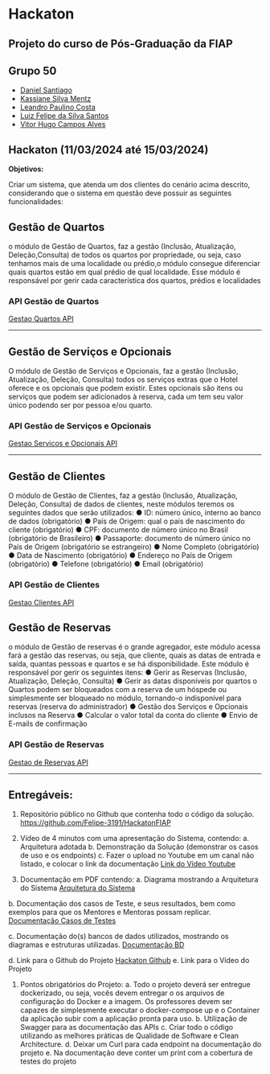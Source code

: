 # Hackaton
## Projeto do curso de Pós-Graduação da FIAP

## Grupo 50

- [Daniel Santiago](https://github.com/SantiagoDDaniel)
- [Kassiane Silva Mentz](https://github.com/kassimentz)
- [Leandro Paulino Costa](https://github.com/LeandroPC)
- [Luiz Felipe da Silva Santos](https://github.com/Felipe-3191)
- [Vitor Hugo Campos Alves](https://github.com/vitorAlves1992/)

## Hackaton (11/03/2024 até 15/03/2024)

**Objetivos:**

Criar um sistema, que atenda um dos clientes do cenário acima descrito, considerando que o sistema
em questão deve possuir as seguintes funcionalidades:


## Gestão de Quartos

o módulo de Gestão de Quartos, faz a gestão (Inclusão, Atualização, Deleção,Consulta) de todos os quartos por propriedade, ou seja, caso tenhamos mais de uma localidade ou prédio,o módulo consegue diferenciar quais quartos estão em qual prédio de qual localidade. Esse módulo é
responsável por gerir cada característica dos quartos, prédios e localidades

### API Gestão de Quartos
[Gestao Quartos API](https://github.com/Felipe-3191/HackatonFIAP/blob/main/doc/gestaoQuartosAPI.md)


---



## Gestão de Serviços e Opcionais 
O módulo de Gestão de Serviços e Opcionais, faz a gestão (Inclusão,
Atualização, Deleção, Consulta) todos os serviços extras que o Hotel oferece e os opcionais que podem existir.
Estes opcionais são itens ou serviços que podem ser adicionados à reserva, cada um tem seu valor
único podendo ser por pessoa e/ou quarto.
### API Gestão de Serviços e Opcionais
[Gestao Servicos e Opcionais API](https://github.com/Felipe-3191/HackatonFIAP/blob/main/doc/gestaoServicosEOpcionaisAPI.md)

---

## Gestão de Clientes 
O módulo de Gestão de Clientes, faz a gestão (Inclusão, Atualização, Deleção,
Consulta) de dados de clientes, neste módulos teremos os seguintes dados que serão utilizados:
● ID: número único, interno ao banco de dados (obrigatório)
● País de Origem: qual o país de nascimento do cliente (obrigatório)
● CPF: documento de número único no Brasil (obrigatório de Brasileiro)
● Passaporte: documento de número único no País de Origem (obrigatório se estrangeiro)
● Nome Completo (obrigatório)
● Data de Nascimento (obrigatório)
● Endereço no País de Origem (obrigatório)
● Telefone (obrigatório)
● Email (obrigatório)


### API Gestão de Clientes
[Gestao Clientes API](https://github.com/Felipe-3191/HackatonFIAP/blob/main/doc/gestaoDeClientesAPI.md)

## Gestão de Reservas

o módulo de Gestão de reservas é o grande agregador, este módulo acessa fará a gestão das reservas, ou seja, que cliente, quais as datas de entrada e saída, quantas pessoas e quartos e se há disponibilidade.
Este módulo é responsável por gerir os seguintes itens:
● Gerir as Reservas (Inclusão, Atualização, Deleção, Consulta)
● Gerir as datas disponíveis por quartos o Quartos podem ser bloqueados com a reserva de um hóspede ou simplesmente ser bloqueado no módulo, tornando-o indisponível para reservas (reserva do
administrador)
● Gestão dos Serviços e Opcionais inclusos na Reserva
● Calcular o valor total da conta do cliente
● Envio de E-mails de confirmação

### API Gestão de Reservas
[Gestao de Reservas API](https://github.com/Felipe-3191/HackatonFIAP/blob/main/doc/gestaoDeReservasAPI.md)



---

## Entregáveis:
1. Repositório público no Github que contenha todo o código da solução.
https://github.com/Felipe-3191/HackatonFIAP

2. Vídeo de 4 minutos com uma apresentação do Sistema, contendo:
a. Arquitetura adotada
b. Demonstração da Solução (demonstrar os casos de uso e os endpoints)
c. Fazer o upload no Youtube em um canal não listado, e colocar o link da documentação
[Link do Vídeo Youtube](https://www.youtube.com/watch?v=xqR5UUradx0)

3. Documentação em PDF contendo:
a. Diagrama mostrando a Arquitetura do Sistema
[Arquitetura do Sistema](https://github.com/Felipe-3191/HackatonFIAP/blob/main/doc/arquitetura.md)

b. Documentação dos casos de Teste, e seus resultados, bem como exemplos para que os Mentores e Mentoras possam replicar.
[Documentação Casos de Testes](https://github.com/Felipe-3191/HackatonFIAP/blob/main/doc/documentacaoCasosTestes.md)

c. Documentação do(s) bancos de dados utilizados, mostrando os diagramas e estruturas utilizadas.
  [Documentação BD](https://github.com/Felipe-3191/HackatonFIAP/blob/main/doc/documentacaoBD.md)

d. Link para o Github do Projeto
[Hackaton Github](https://github.com/Felipe-3191/HackatonFIAP)
e. Link para o Vídeo do Projeto

1. Pontos obrigatórios do Projeto:
a. Todo o projeto deverá ser entregue dockerizado, ou seja, vocês devem entregar o os arquivos de configuração do Docker e a imagem. Os professores devem ser capazes de simplesmente executar o docker-compose up e o Container da aplicação subir com a aplicação pronta para uso.
b. Utilização de Swagger para as documentação das APIs
c. Criar todo o código utilizando as melhores práticas de Qualidade de Software e Clean Architecture.
d. Deixar um Curl para cada endpoint na documentação do projeto
e. Na documentação deve conter um print com a cobertura de testes do projeto